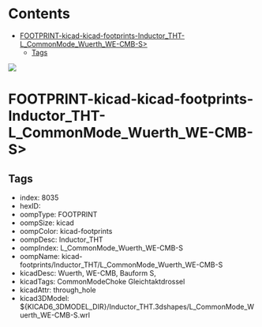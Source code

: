 



Contents
========

* [FOOTPRINT-kicad-kicad-footprints-Inductor_THT-L_CommonMode_Wuerth_WE-CMB-S>](#footprint-kicad-kicad-footprints-inductor_tht-l_commonmode_wuerth_we-cmb-s)
	* [Tags](#tags)
  
![][im]
# FOOTPRINT-kicad-kicad-footprints-Inductor_THT-L_CommonMode_Wuerth_WE-CMB-S>

## Tags

- index: 8035
- hexID: 
- oompType: FOOTPRINT
- oompSize: kicad
- oompColor: kicad-footprints
- oompDesc: Inductor_THT
- oompIndex: L_CommonMode_Wuerth_WE-CMB-S
- oompName: kicad-footprints/Inductor_THT/L_CommonMode_Wuerth_WE-CMB-S
- kicadDesc: Wuerth, WE-CMB, Bauform S,
- kicadTags: CommonModeChoke Gleichtaktdrossel
- kicadAttr: through_hole
- kicad3DModel: ${KICAD6_3DMODEL_DIR}/Inductor_THT.3dshapes/L_CommonMode_Wuerth_WE-CMB-S.wrl



[im]: image.png
